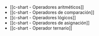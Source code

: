 - [[c-shart - Operadores aritméticos]]
- [[c-shart - Operadores de comparación]]
- [[c-shart - Operadores lógicos]]
- [[c-shart - Operadores de asignación]]
- [[c-shart - Operador ternario]]